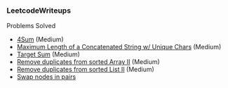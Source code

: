 ### LeetcodeWriteups

Problems Solved

- [4Sum](src/4Sum.md) (Medium)
- [Maximum Length of a Concatenated String w/ Unique Chars](src/maximum_length_of_a_concatenated_string_with_unique_characters.md) (Medium)
- [Target Sum](src/target_sum.md) (Medium)
- [Remove duplicates from sorted Array II](src/remove_duplicates_from_sorted_array_2.md) (Medium)
- [Remove duplicates from sorted List II](src/remove_duplicates_from_sorted_list_2.md) (Medium)
- [Swap nodes in pairs](src/swap_nodes_in_pairs.md)